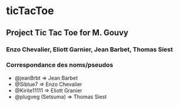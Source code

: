 # ticTacToe

## Project Tic Tac Toe for M. Gouvy

### Enzo Chevalier, Eliott Garnier, Jean Barbet, Thomas Siest

### Correspondance des noms/pseudos
* @jeanBrbt => Jean Barbet
* @Siblue7 => Enzo Chevalier
* @Kirite11111 => Eliott Granier 
* @plugveg (Setsuma) => Thomas Siest 
